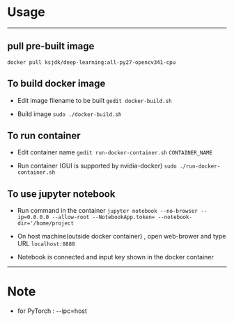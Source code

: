 # Usage
---
## pull pre-built image
``docker pull ksjdk/deep-learning:all-py27-opencv341-cpu``

## To build docker image
* Edit image filename to be built
``gedit docker-build.sh``

* Build image
``sudo ./docker-build.sh``

## To run container
* Edit container name 
``gedit run-docker-container.sh``
``CONTAINER_NAME``

* Run container (GUI is supported by nvidia-docker)
``sudo ./run-docker-container.sh``

## To use jupyter notebook
* Run command in the container
``jupyter notebook --no-browser --ip=0.0.0.0 --allow-root --NotebookApp.token= --notebook-dir='/home/project``

* On host machine(outside docker container) , open web-brower and type URL
``localhost:8888``

* Notebook is connected and input key shown in the docker container
---
# Note
* for PyTorch : --ipc=host
